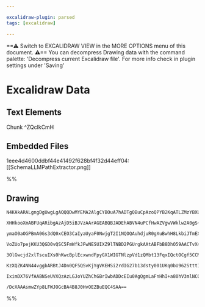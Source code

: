 ```yaml
---

excalidraw-plugin: parsed
tags: [excalidraw]

---
```

==⚠  Switch to EXCALIDRAW VIEW in the MORE OPTIONS menu of this document. ⚠== You can decompress Drawing data with the command palette: 'Decompress current Excalidraw file'. For more info check in plugin settings under 'Saving'


# Excalidraw Data
## Text Elements
Chunk ^ZQclkCmH

## Embedded Files
1eee4d4600ddbf44e41492f628bf4f32d44eff04: [[SchemaLLMPathExtractor.png]]

%%
## Drawing
```compressed-json
N4KAkARALgngDgUwgLgAQQQDwMYEMA2AlgCYBOuA7hADTgQBuCpAzoQPYB2KqATLZMzYBXUtiRoIACyhQ4zZAHoFAc0JRJQgEYA6bGwC2CgF7N6hbEcK4OCtptbErHALRY8RMpWdx8Q1TdIEfARcZgRmBShcZQUebTiAdho6IIR9BA4oZm4AbXAwUDAi6HhxdEJ9aKR+YsYWdi40ADY+fMg61k4AOU4xbgSADgBWAE4eAAYRgBYAZhrIQg5iLG4I

XHHkooXmABFUqARibgAzAjD5iBJVzAArAGEABQBJADEhABVN4uPCfHwAZVgwVWklw2A0gS+AigpDYAGsEAB1EjqbgARguzBh8IQgJgwIkgg8UIgsL8kg44WyaAxbQgbDgYLUMHR43GF2sygJqHZdMw3GcM3GczpLLQzh4aJFWwgWNhCLubHwbFIqxh1mYjMCmRJmjBcOUZKWiuVqok6o4mtw2qgJIoKMk3CGLW0UwS4zdI3dnoStJlkgQhGU0m4U

ymaO0aOGPBmA0Gs3dQ0xCEO3CaIyaUyaF0NwjgT2I1NQOQAuhdjuR0gXuBwhH8LkbiJTmEXa/W6ZphEsAKLBdKZIuli5CODEXAHI4030jIajJpxgZTAYXIgcOE1uv4FdsbAIyeoU74c50rHjoRFiCIJaLZQkn7BasSNEphBTYhZtnEYiaY5h19oqYxmOFoBh/KZjhmHh3ymBBjmOD0SWYdwyjyLYwD9LY0TaEt8gAXxqQpilgRA1SwW0Lg6BpuAG

VoZUo7pejKKU3QGD0vQSC5FmWfkJFwNESUIXZ9lTNBD2PGUrgkAAtABFbB8DhO59AACTvX4ASBMpZSVK5MWxBFkWIVE0Fo4o5RxPFuW04kG2EYNmyLDDIAZJlYFZXkZU5bkPOKHjUGcEYfMgMV/ISOIwyGGY0R4JMT30hATRVVYAGJnzS6oO31XMhGNJUkvNchLS1DJyLpe0jMdZoOLpAMgxDEzYplMIRNQaKEiFFo2JzMl80LXIyzpCtcCrfc2y

3OlGwcjd2xlTscuIXs0hKwcBplEcxwndFpyGX1WIGTNlzpVd1zQMbt13FqxIQctOCgf5CCMMoJhuzIXmG34Qqc6AyNWO4NDXElyAod4fokP6cvXC4DkwKAAEEiGURp0GCY5SropgoHMAh4aDJHoAZEk9EyXBFiYR9UDOukVSDRYCBBmHfv+yG6VwIQoDYAAlcIHrKK6V1J5TA2DW0aXiIY8PAVa1jgOBAXHMpCOgAN0lWBGQxqBhCAQCgACEssbR

KzXQZK4NN44vggbARBtJ4Dn0QF5QSvKjYgVKEHSi2rdIG27b13dsty001UKq0bU962StttIXnUyytKJXT8ktiPMij+34sM4zeA1r2fbSB2LM01YE6OHOU6gNOObsikqXRMvvcju2AHlGWwZl3PrvP9BeW63v0D666T3PG+j277se7hnqH8u0/puGEbxlG0cgYfU7tuXSDh722AoANcFGzdO5H/RuyWWHt93kJ9zWC+LaQ2E/gADVDF0pkmMYAJmB

IximDX76VfAABNSeUVXQzAzLGJoYUZhChGBrIwbADDcEIu0AgQgmLaFnHhI+a80hV3mlNCQjYLaGhIOPMolNiikOIIbZBdIdZKmvslO4IwWEsJeC8EkXNlB1mtClbsOwBECI4RAbB08G6ZALgiFumNOCtkPknOAgQzDCGYAAcVIGQnm01xrfErAgLmSwmA3joTKDIuBNDBH3DCdBFx5KEDgNwGx106QcGGmUZxFxhBQFXB40g6CxHFDsDcBA2Asj

/DcXAAAsmwZYp8LFWJOGcBA4B8J0HvOEZBuEQC4SAA==
```
%%
